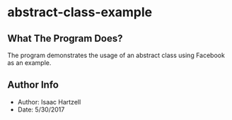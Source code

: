# abstract-class-example

## What The Program Does?
The program demonstrates the usage of an abstract class using Facebook as an example.

## Author Info
- Author: Isaac Hartzell
- Date: 5/30/2017

